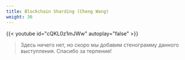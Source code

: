 ```yaml
---
title: Blockchain Sharding (Cheng Wang)
weight: 36
---
```


{{< youtube id="cQKL0z1mJWw" autoplay="false" >}}

>Здесь ничего нет, но скоро мы добавим стенограмму данного выступления. Спасибо за терпение!
